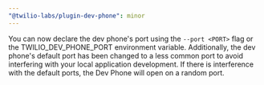 ```yaml
---
"@twilio-labs/plugin-dev-phone": minor
---
```


You can now declare the dev phone's port using the `--port <PORT>` flag or the TWILIO_DEV_PHONE_PORT environment variable. Additionally, the dev phone's default port has been changed to a less common port to avoid interfering with your local application development. If there is interference with the default ports, the Dev Phone will open on a random port.
